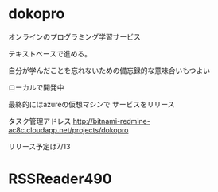 # dokopro

オンラインのプログラミング学習サービス

テキストベースで進める。

自分が学んだことを忘れないための備忘録的な意味合いもつよい

ローカルで開発中

最終的にはazureの仮想マシンで
サービスをリリース

タスク管理アドレス
http://bitnami-redmine-ac8c.cloudapp.net/projects/dokopro


リリース予定は7/13
# RSSReader490
